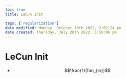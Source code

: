 ```yaml
---
toc: true
title: LeCun Init

tags: ['regularization']
date modified: Monday, October 10th 2022, 2:02:24 pm
date created: Thursday, July 28th 2022, 5:59:06 pm
---
```


# LeCun Init
- $$\frac{1}{fan_{in}}$$



